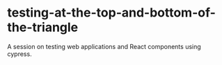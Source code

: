 # testing-at-the-top-and-bottom-of-the-triangle
A session on testing web applications and React components using cypress.
